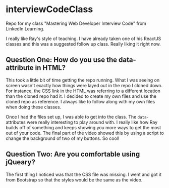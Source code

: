 # interviewCodeClass

Repo for my class "Mastering Web Developer Interview Code" from LinkedIn Learning.

I really like Ray's style of teaching. I have already taken one of his ReactJS classes and this was a suggested follow up class. Really liking it right now.

## Question One: How do you use the data- attribute in HTML?

This took a little bit of time getting the repo running. What I was seeing on screen wasn't exactly how things were layed out in the repo I cloned down. For instance, the CSS link in the HTML was referring to a different location than the cloned repo had it. I decided to create my own files and use the cloned repo as reference. I always like to follow along with my own files when doing these classes.

Once I had the files set up, I was able to get into the class. The `data-` attributes were really interesting to play around with. I really like how Ray builds off of something and keeps showing you more ways to get the most out of your code. The final part of the video showed this by using a script to change the background of two of my buttons. So cool!

## Question Two: Are you comfortable using jQueary?

The first thing I noticed was that the CSS file was missing. I went and got it from Bootstrap so that the styles would be the same as the video.
